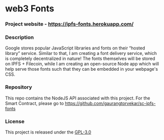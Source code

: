 # web3 Fonts

### Project website - https://ipfs-fonts.herokuapp.com/

### Description

Google stores popular JavaScript libraries and fonts on their “hosted library” service. Similar to that, I am creating a font delivery service, which is completely decentralized in nature! The fonts themselves will be stored on IPFS + Filecoin, while I am creating an open-source Node app which will help serve those fonts such that they can be embedded in your webpage's CSS.

### Repository

This repo contains the NodeJS API associated with this project.
For the Smart Contract, please go to https://github.com/gaurangtorvekar/sc-ipfs-fonts

### License

This project is released under the [GPL-3.0](https://www.gnu.org/licenses/gpl-3.0.txt)
